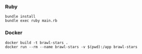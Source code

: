 ### Ruby
```shell
bundle install
bundle exec ruby main.rb
```

### Docker
```shell
docker build -t brawl-stars .
docker run --rm --name brawl-stars -v $(pwd):/app brawl-stars
```
